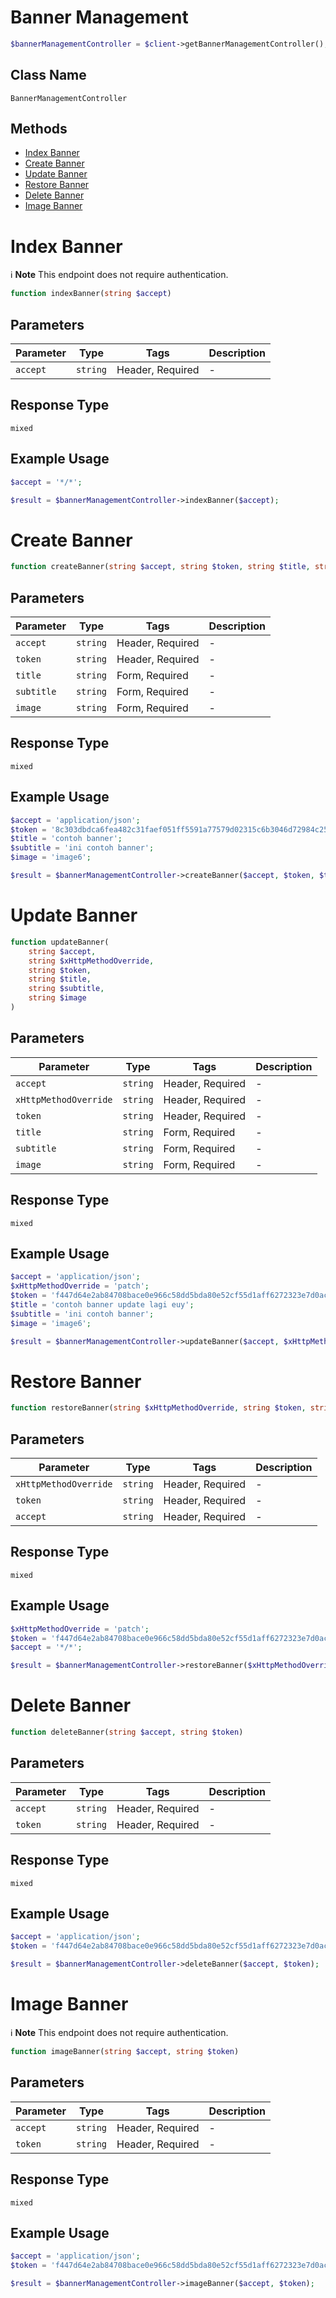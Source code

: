 # Banner Management

```php
$bannerManagementController = $client->getBannerManagementController();
```

## Class Name

`BannerManagementController`

## Methods

* [Index Banner](/doc/controllers/banner-management.md#index-banner)
* [Create Banner](/doc/controllers/banner-management.md#create-banner)
* [Update Banner](/doc/controllers/banner-management.md#update-banner)
* [Restore Banner](/doc/controllers/banner-management.md#restore-banner)
* [Delete Banner](/doc/controllers/banner-management.md#delete-banner)
* [Image Banner](/doc/controllers/banner-management.md#image-banner)


# Index Banner

:information_source: **Note** This endpoint does not require authentication.

```php
function indexBanner(string $accept)
```

## Parameters

| Parameter | Type | Tags | Description |
|  --- | --- | --- | --- |
| `accept` | `string` | Header, Required | - |

## Response Type

`mixed`

## Example Usage

```php
$accept = '*/*';

$result = $bannerManagementController->indexBanner($accept);
```


# Create Banner

```php
function createBanner(string $accept, string $token, string $title, string $subtitle, string $image)
```

## Parameters

| Parameter | Type | Tags | Description |
|  --- | --- | --- | --- |
| `accept` | `string` | Header, Required | - |
| `token` | `string` | Header, Required | - |
| `title` | `string` | Form, Required | - |
| `subtitle` | `string` | Form, Required | - |
| `image` | `string` | Form, Required | - |

## Response Type

`mixed`

## Example Usage

```php
$accept = 'application/json';
$token = '8c303dbdca6fea482c31faef051ff5591a77579d02315c6b3046d72984c25a21ab781c75ef9dce66';
$title = 'contoh banner';
$subtitle = 'ini contoh banner';
$image = 'image6';

$result = $bannerManagementController->createBanner($accept, $token, $title, $subtitle, $image);
```


# Update Banner

```php
function updateBanner(
    string $accept,
    string $xHttpMethodOverride,
    string $token,
    string $title,
    string $subtitle,
    string $image
)
```

## Parameters

| Parameter | Type | Tags | Description |
|  --- | --- | --- | --- |
| `accept` | `string` | Header, Required | - |
| `xHttpMethodOverride` | `string` | Header, Required | - |
| `token` | `string` | Header, Required | - |
| `title` | `string` | Form, Required | - |
| `subtitle` | `string` | Form, Required | - |
| `image` | `string` | Form, Required | - |

## Response Type

`mixed`

## Example Usage

```php
$accept = 'application/json';
$xHttpMethodOverride = 'patch';
$token = 'f447d64e2ab84708bace0e966c58dd5bda80e52cf55d1aff6272323e7d0acf7b5308324fe707cd5c';
$title = 'contoh banner update lagi euy';
$subtitle = 'ini contoh banner';
$image = 'image6';

$result = $bannerManagementController->updateBanner($accept, $xHttpMethodOverride, $token, $title, $subtitle, $image);
```


# Restore Banner

```php
function restoreBanner(string $xHttpMethodOverride, string $token, string $accept)
```

## Parameters

| Parameter | Type | Tags | Description |
|  --- | --- | --- | --- |
| `xHttpMethodOverride` | `string` | Header, Required | - |
| `token` | `string` | Header, Required | - |
| `accept` | `string` | Header, Required | - |

## Response Type

`mixed`

## Example Usage

```php
$xHttpMethodOverride = 'patch';
$token = 'f447d64e2ab84708bace0e966c58dd5bda80e52cf55d1aff6272323e7d0acf7b5308324fe707cd5c';
$accept = '*/*';

$result = $bannerManagementController->restoreBanner($xHttpMethodOverride, $token, $accept);
```


# Delete Banner

```php
function deleteBanner(string $accept, string $token)
```

## Parameters

| Parameter | Type | Tags | Description |
|  --- | --- | --- | --- |
| `accept` | `string` | Header, Required | - |
| `token` | `string` | Header, Required | - |

## Response Type

`mixed`

## Example Usage

```php
$accept = 'application/json';
$token = 'f447d64e2ab84708bace0e966c58dd5bda80e52cf55d1aff6272323e7d0acf7b5308324fe707cd5c';

$result = $bannerManagementController->deleteBanner($accept, $token);
```


# Image Banner

:information_source: **Note** This endpoint does not require authentication.

```php
function imageBanner(string $accept, string $token)
```

## Parameters

| Parameter | Type | Tags | Description |
|  --- | --- | --- | --- |
| `accept` | `string` | Header, Required | - |
| `token` | `string` | Header, Required | - |

## Response Type

`mixed`

## Example Usage

```php
$accept = 'application/json';
$token = 'f447d64e2ab84708bace0e966c58dd5bda80e52cf55d1aff6272323e7d0acf7b5308324fe707cd5c';

$result = $bannerManagementController->imageBanner($accept, $token);
```

